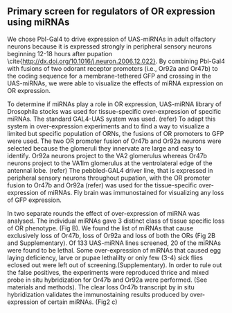 ## Primary screen for regulators of OR expression using miRNAs

We chose Pbl-Gal4 to drive expression of UAS-miRNAs in adult olfactory neurons because it is expressed strongly in peripheral sensory neurons beginning 12-18 hours after pupation \cite{http://dx.doi.org/10.1016/j.neuron.2006.12.022}. By combining Pbl-Gal4 with fusions of two odorant receptor promoters (i.e., Or92a and Or47b) to the coding sequence for a membrane-tethered GFP and crossing in the UAS-miRNAs, we were able to visualize the effects of miRNA expression on OR expression.

To determine if miRNAs play a role in OR expression,  UAS-miRNA library of Drosophila stocks was used for tissue-specific over-expression of specific miRNAs.  The standard GAL4-UAS system was used. (refer) To adapt this system in over-expression experiments and to find a way to visualize a limited but specific population of ORNs, the fusions of OR promoters to GFP were used.  The two OR promoter fusion of Or47b and Or92a neurons were selected because the glomeruli they innervate are large and easy to identify. Or92a neurons project to the VA2 glomerulus whereas Or47b neurons project to the VA1lm glomerulus at the ventrolateral edge of the antennal lobe. (refer) The pebbled-GAL4 driver line, that is expressed in peripheral sensory neurons throughout pupation, with the OR promoter fusion to Or47b and Or92a (refer) was used for the tissue-specific over-expression of miRNAs. Fly brain was immunostained for visualizing any loss of GFP expression.

In two separate rounds the effect of over-expression of miRNA was analysed. The individual miRNAs gave 3 distinct class of tissue specific loss of OR phenotype. (Fig B). We found the list of miRNAs that cause exclusively loss of Or47b, loss of Or92a and loss of both the ORs (Fig 2B and Supplementary).  Of 133 UAS-miRNA lines screened, 20 of the miRNAs were found to be lethal. Some over-expression of miRNAs that caused egg laying deficiency, larve or pupae lethalilty or only few (3-4) sick flies eclosed out were left out of screening.(Supplementary). In order to rule out the false positives, the experiments were reproduced thrice and mixed probe in situ hybridization for Or47b and Or92a were performed. (See materials and methods). The clear loss Or47b transcript by in situ hybridization validates the immunostaining results produced by over-expression of certain miRNAs. (Fig2 c)
